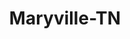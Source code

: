 ---
title: Maryville-TN
slug: maryville-tn
f_state:
- cms/state/tennessee.md
f_locations:
- cms/payday-loan/atomic-pawn-mv-inc-4912.md
- cms/payday-loan/blount-finance-5319.md
- cms/payday-loan/cash-express-7269.md
- cms/payday-loan/cash-n-a-flash-7934.md
- cms/payday-loan/cash-n-a-flash-8039.md
- cms/payday-loan/cash-now-8071.md
- cms/payday-loan/cash-now-8072.md
- cms/payday-loan/cash-now-advance-8101.md
- cms/payday-loan/cash-two-you-8829.md
- cms/payday-loan/check-advance-overdraft-10417.md
- cms/payday-loan/check-first-cash-advance-11359.md
- cms/payday-loan/check-first-cash-advance-11362.md
- cms/payday-loan/check-in-cash-out-inc-11432.md
- cms/payday-loan/check-in-cash-out-inc-11433.md
- cms/payday-loan/checks-plus-14677.md
- cms/payday-loan/checks-plus-14679.md
- cms/payday-loan/first-america-cash-advance-18107.md
- cms/payday-loan/just-one-more-check-cashing-19913.md
- cms/payday-loan/money-mart-inc-21566.md
- cms/payday-loan/money-to-go-21774.md
- cms/payday-loan/money-to-go-21775.md
- cms/payday-loan/money-to-go-21776.md
- cms/payday-loan/money-to-go-21777.md
- cms/payday-loan/mountain-finance-inc-22053.md
- cms/payday-loan/quick-cash-inc-25144.md
- cms/payday-loan/quick-check-advance-25250.md
- cms/payday-loan/quickcheck-advance-25334.md
- cms/payday-loan/rent-a-center-25917.md
- cms/payday-loan/south-ern-title-loans-26607.md
- cms/payday-loan/speedee-check-advance-26681.md
- cms/payday-loan/speedy-check-advance-26797.md
updated-on: '2024-05-30T13:41:28.615Z'
created-on: '2024-05-30T13:41:28.615Z'
published-on: '2024-05-30T13:54:32.469Z'
f_city: Maryville
layout: '[city].html'
tags: city
---